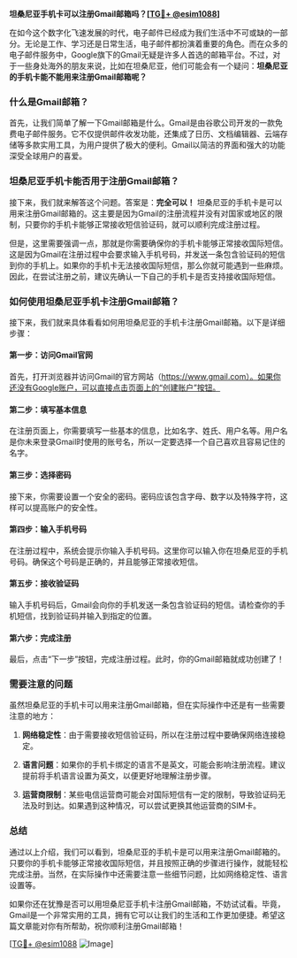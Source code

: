 **坦桑尼亚手机卡可以注册Gmail邮箱吗？[[TG💪+ @esim1088](https://t.me/s/esim1088)]**

在如今这个数字化飞速发展的时代，电子邮件已经成为我们生活中不可或缺的一部分。无论是工作、学习还是日常生活，电子邮件都扮演着重要的角色。而在众多的电子邮件服务中，Google旗下的Gmail无疑是许多人首选的邮箱平台。不过，对于一些身处海外的朋友来说，比如在坦桑尼亚，他们可能会有一个疑问：**坦桑尼亚的手机卡能不能用来注册Gmail邮箱呢？**

### 什么是Gmail邮箱？

首先，让我们简单了解一下Gmail邮箱是什么。Gmail是由谷歌公司开发的一款免费电子邮件服务。它不仅提供邮件收发功能，还集成了日历、文档编辑器、云端存储等多款实用工具，为用户提供了极大的便利。Gmail以简洁的界面和强大的功能深受全球用户的喜爱。

### 坦桑尼亚手机卡能否用于注册Gmail邮箱？

接下来，我们就来解答这个问题。答案是：**完全可以！** 坦桑尼亚的手机卡是可以用来注册Gmail邮箱的。这主要是因为Gmail的注册流程并没有对国家或地区的限制，只要你的手机卡能够正常接收短信验证码，就可以顺利完成注册过程。

但是，这里需要强调一点，那就是你需要确保你的手机卡能够正常接收国际短信。这是因为Gmail在注册过程中会要求输入手机号码，并发送一条包含验证码的短信到你的手机上。如果你的手机卡无法接收国际短信，那么你就可能遇到一些麻烦。因此，在尝试注册之前，建议先确认一下自己的手机卡是否支持接收国际短信。

### 如何使用坦桑尼亚手机卡注册Gmail邮箱？

接下来，我们就来具体看看如何用坦桑尼亚的手机卡注册Gmail邮箱。以下是详细步骤：

#### 第一步：访问Gmail官网

首先，打开浏览器并访问Gmail的官方网站（https://www.gmail.com）。如果你还没有Google账户，可以直接点击页面上的“创建账户”按钮。

#### 第二步：填写基本信息

在注册页面上，你需要填写一些基本的信息，比如名字、姓氏、用户名等。用户名是你未来登录Gmail时使用的账号名，所以一定要选择一个自己喜欢且容易记住的名字。

#### 第三步：选择密码

接下来，你需要设置一个安全的密码。密码应该包含字母、数字以及特殊字符，这样可以提高账户的安全性。

#### 第四步：输入手机号码

在注册过程中，系统会提示你输入手机号码。这里你可以输入你在坦桑尼亚的手机号码。确保这个号码是正确的，并且能够正常接收短信。

#### 第五步：接收验证码

输入手机号码后，Gmail会向你的手机发送一条包含验证码的短信。请检查你的手机短信，找到验证码并输入到指定的位置。

#### 第六步：完成注册

最后，点击“下一步”按钮，完成注册过程。此时，你的Gmail邮箱就成功创建了！

### 需要注意的问题

虽然坦桑尼亚的手机卡可以用来注册Gmail邮箱，但在实际操作中还是有一些需要注意的地方：

1. **网络稳定性**：由于需要接收短信验证码，所以在注册过程中要确保网络连接稳定。
   
2. **语言问题**：如果你的手机卡绑定的语言不是英文，可能会影响注册流程。建议提前将手机语言设置为英文，以便更好地理解注册步骤。

3. **运营商限制**：某些电信运营商可能会对国际短信有一定的限制，导致验证码无法及时到达。如果遇到这种情况，可以尝试更换其他运营商的SIM卡。

### 总结

通过以上介绍，我们可以看到，坦桑尼亚的手机卡是可以用来注册Gmail邮箱的。只要你的手机卡能够正常接收国际短信，并且按照正确的步骤进行操作，就能轻松完成注册。当然，在实际操作中还需要注意一些细节问题，比如网络稳定性、语言设置等。

如果你还在犹豫是否可以用坦桑尼亚手机卡注册Gmail邮箱，不妨试试看。毕竟，Gmail是一个非常实用的工具，拥有它可以让我们的生活和工作更加便捷。希望这篇文章能对你有所帮助，祝你顺利注册Gmail邮箱！

[[TG💪+ @esim1088](https://t.me/s/esim1088) ![Image](https://i.postimg.cc/4NQfJmqS/Snipaste-2025-05-13-00-14-12.png)]